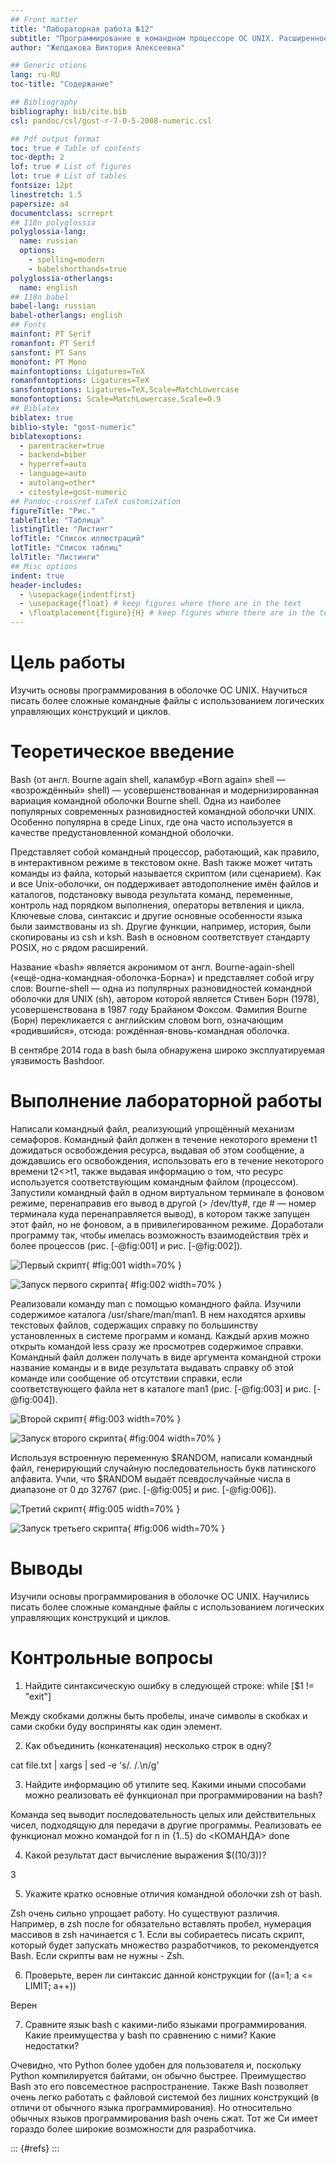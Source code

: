 ```yaml
---
## Front matter
title: "Лабораторная работа №12"
subtitle: "Программирование в командном процессоре ОС UNIX. Расширенное программирование"
author: "Желдакова Виктория Алексеевна"

## Generic otions
lang: ru-RU
toc-title: "Содержание"

## Bibliography
bibliography: bib/cite.bib
csl: pandoc/csl/gost-r-7-0-5-2008-numeric.csl

## Pdf output format
toc: true # Table of contents
toc-depth: 2
lof: true # List of figures
lot: true # List of tables
fontsize: 12pt
linestretch: 1.5
papersize: a4
documentclass: scrreprt
## I18n polyglossia
polyglossia-lang:
  name: russian
  options:
	- spelling=modern
	- babelshorthands=true
polyglossia-otherlangs:
  name: english
## I18n babel
babel-lang: russian
babel-otherlangs: english
## Fonts
mainfont: PT Serif
romanfont: PT Serif
sansfont: PT Sans
monofont: PT Mono
mainfontoptions: Ligatures=TeX
romanfontoptions: Ligatures=TeX
sansfontoptions: Ligatures=TeX,Scale=MatchLowercase
monofontoptions: Scale=MatchLowercase,Scale=0.9
## Biblatex
biblatex: true
biblio-style: "gost-numeric"
biblatexoptions:
  - parentracker=true
  - backend=biber
  - hyperref=auto
  - language=auto
  - autolang=other*
  - citestyle=gost-numeric
## Pandoc-crossref LaTeX customization
figureTitle: "Рис."
tableTitle: "Таблица"
listingTitle: "Листинг"
lofTitle: "Список иллюстраций"
lotTitle: "Список таблиц"
lolTitle: "Листинги"
## Misc options
indent: true
header-includes:
  - \usepackage{indentfirst}
  - \usepackage{float} # keep figures where there are in the text
  - \floatplacement{figure}{H} # keep figures where there are in the text
---
```


# Цель работы

Изучить основы программирования в оболочке ОС UNIX. Научиться писать более сложные командные файлы с использованием логических управляющих конструкций и циклов.

# Теоретическое введение

Bash (от англ. Bourne again shell, каламбур «Born again» shell — «возрождённый» shell) — усовершенствованная и модернизированная вариация командной оболочки Bourne shell. Одна из наиболее популярных современных разновидностей командной оболочки UNIX. Особенно популярна в среде Linux, где она часто используется в качестве предустановленной командной оболочки.

Представляет собой командный процессор, работающий, как правило, в интерактивном режиме в текстовом окне. Bash также может читать команды из файла, который называется скриптом (или сценарием). Как и все Unix-оболочки, он поддерживает автодополнение имён файлов и каталогов, подстановку вывода результата команд, переменные, контроль над порядком выполнения, операторы ветвления и цикла. Ключевые слова, синтаксис и другие основные особенности языка были заимствованы из sh. Другие функции, например, история, были скопированы из csh и ksh. Bash в основном соответствует стандарту POSIX, но с рядом расширений.

Название «bash» является акронимом от англ. Bourne-again-shell («ещё-одна-командная-оболочка-Борна») и представляет собой игру слов: Bourne-shell — одна из популярных разновидностей командной оболочки для UNIX (sh), автором которой является Стивен Борн (1978), усовершенствована в 1987 году Брайаном Фоксом. Фамилия Bourne (Борн) перекликается с английским словом born, означающим «родившийся», отсюда: рождённая-вновь-командная оболочка.

В сентябре 2014 года в bash была обнаружена широко эксплуатируемая уязвимость Bashdoor.

# Выполнение лабораторной работы

Написали командный файл, реализующий упрощённый механизм семафоров. Командный файл должен в течение некоторого времени t1 дожидаться освобождения ресурса, выдавая об этом сообщение, а дождавшись его освобождения, использовать его в течение некоторого времени t2<>t1, также выдавая информацию о том, что ресурс используется соответствующим командным файлом (процессом). Запустили командный файл в одном виртуальном терминале в фоновом режиме, перенаправив его вывод в другой (> /dev/tty#, где # — номер терминала куда перенаправляется вывод), в котором также запущен этот файл, но не фоновом, а в привилегированном режиме. Доработали программу так, чтобы имелась возможность взаимодействия трёх и более процессов (рис. [-@fig:001] и рис. [-@fig:002]).

![Первый скрипт](image/1.png){ #fig:001 width=70% }

![Запуск первого скрипта](image/2.png){ #fig:002 width=70% }

Реализовали команду man с помощью командного файла. Изучили содержимое каталога /usr/share/man/man1. В нем находятся архивы текстовых файлов, содержащих справку по большинству установленных в системе программ и команд. Каждый архив можно открыть командой less сразу же просмотрев содержимое справки. Командный файл должен получать в виде аргумента командной строки название команды и в виде результата выдавать справку об этой команде или сообщение об отсутствии справки, если соответствующего файла нет в каталоге man1 (рис. [-@fig:003] и рис. [-@fig:004]).

![Второй скрипт](image/3.png){ #fig:003 width=70% }

![Запуск второго скрипта](image/4.png){ #fig:004 width=70% }

Используя встроенную переменную $RANDOM, написали командный файл, генерирующий случайную последовательность букв латинского алфавита. Учли, что $RANDOM выдаёт псевдослучайные числа в диапазоне от 0 до 32767 (рис. [-@fig:005] и рис. [-@fig:006]).

![Третий скрипт](image/5.png){ #fig:005 width=70% }

![Запуск третьего скрипта](image/6.png){ #fig:006 width=70% }

# Выводы

Изучили основы программирования в оболочке ОС UNIX. Научились писать более сложные командные файлы с использованием логических управляющих конструкций и циклов.

# Контрольные вопросы

1. Найдите синтаксическую ошибку в следующей строке: while [$1 != "exit"]

Между скобками должны быть пробелы, иначе символы в скобках и сами скобки буду восприняты как один элемент.

2. Как объединить (конкатенация) несколько строк в одну?

cat file.txt | xargs | sed -e 's/. /.\\n/g'

3. Найдите информацию об утилите seq. Какими иными способами можно реализовать её функционал при программировании на bash?

Команда seq выводит последовательность целых или действительных чисел, подходящую для передачи в другие программы. Реализовать ее функционал можно командой for n in {1..5} do <КОМАНДА> done

4. Какой результат даст вычисление выражения $((10/3))?

3

5. Укажите кратко основные отличия командной оболочки zsh от bash.

Zsh очень сильно упрощает работу. Но существуют различия. Например, в zsh после for обязательно вставлять пробел, нумерация массивов в zsh начинается с 1. Если вы собираетесь писать скрипт, который будет запускать множество разработчиков, то рекомендуется Bash. Если скрипты вам не нужны - Zsh.

6. Проверьте, верен ли синтаксис данной конструкции for ((a=1; a <= LIMIT; a++))

Верен

7. Сравните язык bash с какими-либо языками программирования. Какие преимущества у bash по сравнению с ними? Какие недостатки?

Очевидно, что Python более удобен для пользователя и, поскольку Python компилируется байтами, он обычно быстрее. Преимущество Bash это его повсеместное распространение. Также Bash позволяет очень легко работать с файловой системой без лишних конструкций (в отличи от обычного языка программирования). Но относительно обычных языков программирования bash очень сжат. Тот же Си имеет гораздо более широкие возможности для разработчика.

::: {#refs}
:::
